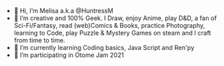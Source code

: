 - 👋 Hi, I’m Melisa a.k.a @HuntressM 
- 👀 I’m creative and 100% Geek. I Draw, enjoy Anime, play D&D, a fan of Sci-Fi/Fantasy, read (web)Comics & Books, practice Photography, learning to Code, 
play Puzzle & Mystery Games on steam and I craft from time to time. 
- 🌱 I’m currently learning Coding basics, Java Script and Ren'py
- 💞️ I’m participating in Otome Jam 2021


<!---
HuntressM/HuntressM is a ✨ special ✨ repository because its `README.md` (this file) appears on your GitHub profile.
You can click the Preview link to take a look at your changes.
--->
